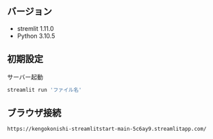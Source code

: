 ## バージョン
* stremlit 1.11.0  
* Python 3.10.5  

## 初期設定
サーバー起動  
```python
streamlit run 'ファイル名'  
```

## ブラウザ接続
```
https://kengokonishi-streamlitstart-main-5c6ay9.streamlitapp.com/
```
